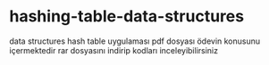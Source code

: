 # hashing-table-data-structures
data structures hash table uygulaması
pdf dosyası ödevin konusunu içermektedir
rar dosyasını indirip kodları inceleyibilirsiniz
